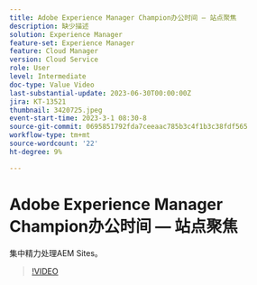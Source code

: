 ```yaml
---
title: Adobe Experience Manager Champion办公时间 — 站点聚焦
description: 缺少描述
solution: Experience Manager
feature-set: Experience Manager
feature: Cloud Manager
version: Cloud Service
role: User
level: Intermediate
doc-type: Value Video
last-substantial-update: 2023-06-30T00:00:00Z
jira: KT-13521
thumbnail: 3420725.jpeg
event-start-time: 2023-3-1 08:30-8
source-git-commit: 0695851792fda7ceeaac785b3c4f1b3c38fdf565
workflow-type: tm+mt
source-wordcount: '22'
ht-degree: 9%

---
```



# Adobe Experience Manager Champion办公时间 — 站点聚焦

集中精力处理AEM Sites。

>[!VIDEO](https://video.tv.adobe.com/v/3420725/?learn=on)
